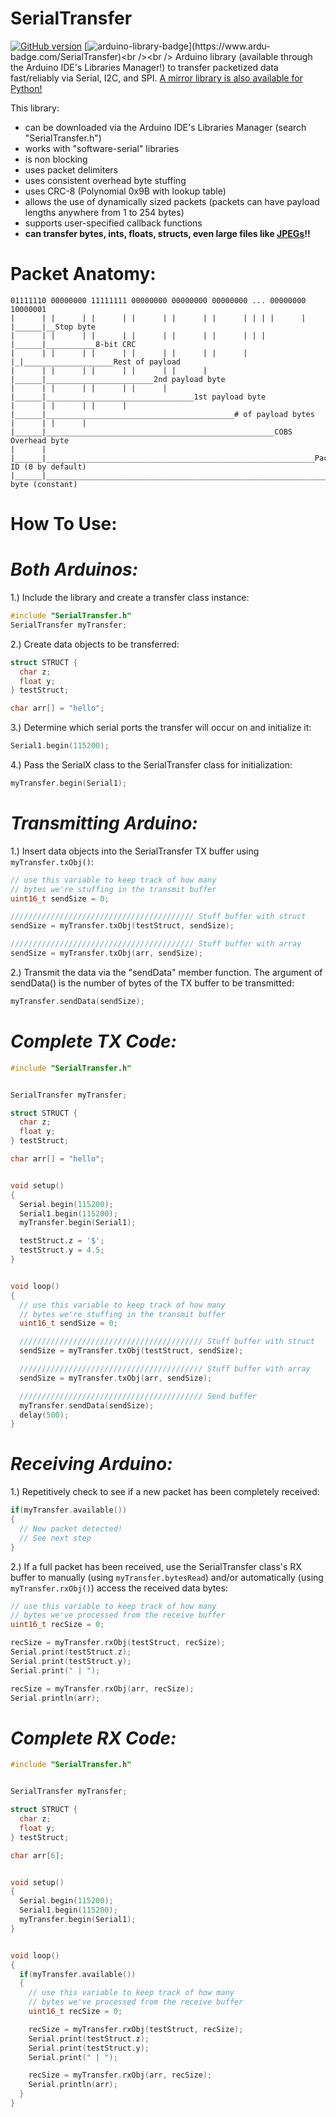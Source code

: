 # SerialTransfer
[![GitHub version](https://badge.fury.io/gh/PowerBroker2%2FSerialTransfer.svg)](https://badge.fury.io/gh/PowerBroker2%2FSerialTransfer)  [![arduino-library-badge](https://www.ardu-badge.com/badge/SerialTransfer.svg?)](https://www.ardu-badge.com/SerialTransfer)<br /><br />
Arduino library (available through the Arduino IDE's Libraries Manager!) to transfer packetized data fast/reliably via Serial, I2C, and SPI. [A mirror library is also available for Python!](https://github.com/PowerBroker2/pySerialTransfer)

This library:
- can be downloaded via the Arduino IDE's Libraries Manager (search "SerialTransfer.h")
- works with "software-serial" libraries
- is non blocking
- uses packet delimiters
- uses consistent overhead byte stuffing
- uses CRC-8 (Polynomial 0x9B with lookup table)
- allows the use of dynamically sized packets (packets can have payload lengths anywhere from 1 to 254 bytes)
- supports user-specified callback functions
- **can transfer bytes, ints, floats, structs, even large files like [JPEGs](https://forum.arduino.cc/index.php?topic=676260.msg4567624#msg4567624)!!**

# Packet Anatomy:
```
01111110 00000000 11111111 00000000 00000000 00000000 ... 00000000 10000001
|      | |      | |      | |      | |      | |      | | | |      | |______|__Stop byte
|      | |      | |      | |      | |      | |      | | | |______|___________8-bit CRC
|      | |      | |      | |      | |      | |      | |_|____________________Rest of payload
|      | |      | |      | |      | |      | |______|________________________2nd payload byte
|      | |      | |      | |      | |______|_________________________________1st payload byte
|      | |      | |      | |______|__________________________________________# of payload bytes
|      | |      | |______|___________________________________________________COBS Overhead byte
|      | |______|____________________________________________________________Packet ID (0 by default)
|______|_____________________________________________________________________Start byte (constant)
```

# **How To Use:**

# *Both Arduinos:*
1.) Include the library and create a transfer class instance:
```c++
#include "SerialTransfer.h"
SerialTransfer myTransfer;
```

2.) Create data objects to be transferred:
```c++
struct STRUCT {
  char z;
  float y;
} testStruct;

char arr[] = "hello";
```

3.) Determine which serial ports the transfer will occur on and initialize it:
```c++
Serial1.begin(115200);
```

4.) Pass the SerialX class to the SerialTransfer class for initialization:
```c++
myTransfer.begin(Serial1);
```


# *Transmitting Arduino:*
1.) Insert data objects into the SerialTransfer TX buffer using `myTransfer.txObj()`:
```c++
// use this variable to keep track of how many
// bytes we're stuffing in the transmit buffer
uint16_t sendSize = 0;

///////////////////////////////////////// Stuff buffer with struct
sendSize = myTransfer.txObj(testStruct, sendSize);

///////////////////////////////////////// Stuff buffer with array
sendSize = myTransfer.txObj(arr, sendSize);
```

2.) Transmit the data via the "sendData" member function. The argument of sendData() is the number of bytes of the TX buffer to be transmitted:
```c++
myTransfer.sendData(sendSize);
```

# *Complete TX Code:*
```c++
#include "SerialTransfer.h"


SerialTransfer myTransfer;

struct STRUCT {
  char z;
  float y;
} testStruct;

char arr[] = "hello";


void setup()
{
  Serial.begin(115200);
  Serial1.begin(115200);
  myTransfer.begin(Serial1);

  testStruct.z = '$';
  testStruct.y = 4.5;
}


void loop()
{
  // use this variable to keep track of how many
  // bytes we're stuffing in the transmit buffer
  uint16_t sendSize = 0;

  ///////////////////////////////////////// Stuff buffer with struct
  sendSize = myTransfer.txObj(testStruct, sendSize);

  ///////////////////////////////////////// Stuff buffer with array
  sendSize = myTransfer.txObj(arr, sendSize);

  ///////////////////////////////////////// Send buffer
  myTransfer.sendData(sendSize);
  delay(500);
}
```


# *Receiving Arduino:*
1.) Repetitively check to see if a new packet has been completely received:
```c++
if(myTransfer.available())
{
  // New packet detected!
  // See next step
}
```

2.) If a full packet has been received, use the SerialTransfer class's RX buffer to manually (using `myTransfer.bytesRead`) and/or automatically (using `myTransfer.rxObj()`) access the received data bytes:
```c++
// use this variable to keep track of how many
// bytes we've processed from the receive buffer
uint16_t recSize = 0;

recSize = myTransfer.rxObj(testStruct, recSize);
Serial.print(testStruct.z);
Serial.print(testStruct.y);
Serial.print(" | ");

recSize = myTransfer.rxObj(arr, recSize);
Serial.println(arr);
```

# *Complete RX Code:*
```c++
#include "SerialTransfer.h"


SerialTransfer myTransfer;

struct STRUCT {
  char z;
  float y;
} testStruct;

char arr[6];


void setup()
{
  Serial.begin(115200);
  Serial1.begin(115200);
  myTransfer.begin(Serial1);
}


void loop()
{
  if(myTransfer.available())
  {
    // use this variable to keep track of how many
    // bytes we've processed from the receive buffer
    uint16_t recSize = 0;

    recSize = myTransfer.rxObj(testStruct, recSize);
    Serial.print(testStruct.z);
    Serial.print(testStruct.y);
    Serial.print(" | ");

    recSize = myTransfer.rxObj(arr, recSize);
    Serial.println(arr);
  }
}
```
